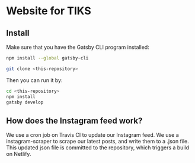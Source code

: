 # Website for TIKS

## Install

Make sure that you have the Gatsby CLI program installed:

```sh
npm install --global gatsby-cli
```

```sh
git clone <this-repository>
```

Then you can run it by:

```sh
cd <this-repository>
npm install
gatsby develop
```

## How does the Instagram feed work?

We use a cron job on Travis CI to update our Instagram feed. We use a
instagram-scraper to scrape our latest posts, and write them to a .json file.
This updated json file is committed to the repository, which triggers a build on
Netlify.
